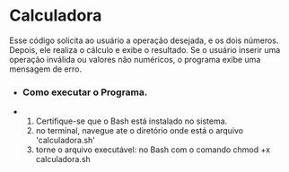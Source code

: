 # Calculadora
Esse código solicita ao usuário a operação desejada, e os dois números.
Depois, ele realiza o cálculo e exibe o resultado. 
Se o usuário inserir uma operação inválida ou valores não numéricos, o programa exibe uma mensagem de erro.

- ### Como executar o Programa.
- 1. Certifique-se que o Bash está instalado no sistema.
  2. no terminal, navegue ate o diretório onde está o arquivo 'calculadora.sh'
  3. torne o arquivo executável:
     no Bash com o comando chmod +x calculadora.sh
